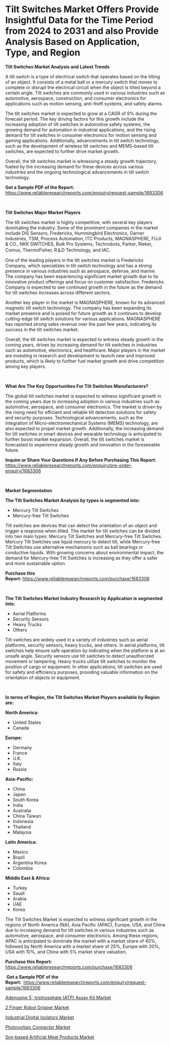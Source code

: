 <p><h1>Tilt Switches Market Offers Provide Insightful Data for the Time Period from 2024 to 2031 and also Provide Analysis Based on Application, Type, and Region</h1></p><p><strong>Tilt Switches Market Analysis and Latest Trends</strong></p>
<p><p>A tilt switch is a type of electrical switch that operates based on the tilting of an object. It consists of a metal ball or a mercury switch that moves to complete or disrupt the electrical circuit when the object is tilted beyond a certain angle. Tilt switches are commonly used in various industries such as automotive, aerospace, construction, and consumer electronics for applications such as motion sensing, anti-theft systems, and safety alarms.</p><p>The tilt switches market is expected to grow at a CAGR of 9% during the forecast period. The key driving factors for this growth include the increasing adoption of tilt switches in automotive safety systems, the growing demand for automation in industrial applications, and the rising demand for tilt switches in consumer electronics for motion sensing and gaming applications. Additionally, advancements in tilt switch technology, such as the development of wireless tilt switches and MEMS-based tilt switches, are expected to further drive market growth.</p><p>Overall, the tilt switches market is witnessing a steady growth trajectory, fueled by the increasing demand for these devices across various industries and the ongoing technological advancements in tilt switch technology.</p></p>
<p><strong>Get a Sample PDF of the Report:&nbsp;</strong> <a href="https://www.reliableresearchreports.com/enquiry/request-sample/1683306">https://www.reliableresearchreports.com/enquiry/request-sample/1683306</a></p>
<p>&nbsp;</p>
<p><strong>Tilt Switches Major Market Players</strong></p>
<p><p>The tilt switches market is highly competitive, with several key players dominating the industry. Some of the prominent companies in the market include DIS Sensors, Fredericks, Hummingbird Electronics, Garner Industries, TSM, Process Automation, ITC Products, MAGNASPHERE, FUJI & CO., NKK SWITCHES, Bulk Pro Systems, Technobots, Parker, Rieker, Comus, ThermoFisher, R＆D Technology, and IAC.</p><p>One of the leading players in the tilt switches market is Fredericks Company, which specializes in tilt switch technology and has a strong presence in various industries such as aerospace, defense, and marine. The company has been experiencing significant market growth due to its innovative product offerings and focus on customer satisfaction. Fredericks Company is expected to see continued growth in the future as the demand for tilt switches increases across different sectors.</p><p>Another key player in the market is MAGNASPHERE, known for its advanced magnetic tilt switch technology. The company has been expanding its market presence and is poised for future growth as it continues to develop cutting-edge tilt switch solutions for various applications. MAGNASPHERE has reported strong sales revenue over the past few years, indicating its success in the tilt switches market.</p><p>Overall, the tilt switches market is expected to witness steady growth in the coming years, driven by increasing demand for tilt switches in industries such as automotive, electronics, and healthcare. Major players in the market are investing in research and development to launch new and improved products, which is likely to further fuel market growth and drive competition among key players.</p></p>
<p>&nbsp;</p>
<p><strong>What Are The Key Opportunities For Tilt Switches Manufacturers?</strong></p>
<p><p>The global tilt switches market is expected to witness significant growth in the coming years due to increasing adoption in various industries such as automotive, aerospace, and consumer electronics. The market is driven by the rising need for efficient and reliable tilt detection solutions for safety and security purposes. Technological advancements, such as the integration of Micro-electromechanical Systems (MEMS) technology, are also expected to propel market growth. Additionally, the increasing demand for tilt switches in smart devices and wearable technology is anticipated to further boost market expansion. Overall, the tilt switches market is forecasted to experience steady growth and innovation in the foreseeable future.</p></p>
<p><strong>Inquire or Share Your Questions If Any Before Purchasing This Report:</strong> <a href="https://www.reliableresearchreports.com/enquiry/pre-order-enquiry/1683306">https://www.reliableresearchreports.com/enquiry/pre-order-enquiry/1683306</a></p>
<p>&nbsp;</p>
<p><strong>Market Segmentation</strong></p>
<p><strong>The Tilt Switches Market Analysis by types is segmented into:</strong></p>
<p><ul><li>Mercury Tilt Switches</li><li>Mercury-free Tilt Switches</li></ul></p>
<p><p>Tilt switches are devices that can detect the orientation of an object and trigger a response when tilted. The market for tilt switches can be divided into two main types: Mercury Tilt Switches and Mercury-free Tilt Switches. Mercury Tilt Switches use liquid mercury to detect tilt, while Mercury-free Tilt Switches use alternative mechanisms such as ball bearings or conductive liquids. With growing concerns about environmental impact, the demand for Mercury-free Tilt Switches is increasing as they offer a safer and more sustainable option.</p></p>
<p><strong>Purchase this Report:&nbsp;</strong><a href="https://www.reliableresearchreports.com/purchase/1683306">https://www.reliableresearchreports.com/purchase/1683306</a></p>
<p>&nbsp;</p>
<p><strong>The Tilt Switches Market Industry Research by Application is segmented into:</strong></p>
<p><ul><li>Aerial Platforms</li><li>Security Sensors</li><li>Heavy Trucks</li><li>Others</li></ul></p>
<p><p>Tilt switches are widely used in a variety of industries such as aerial platforms, security sensors, heavy trucks, and others. In aerial platforms, tilt switches help ensure safe operation by indicating when the platform is at an unsafe angle. Security sensors use tilt switches to detect unauthorized movement or tampering. Heavy trucks utilize tilt switches to monitor the position of cargo or equipment. In other applications, tilt switches are used for safety and efficiency purposes, providing valuable information on the orientation of objects or equipment.</p></p>
<p>&nbsp;</p>
<p><strong>In terms of Region, the Tilt Switches Market Players available by Region are:</strong></p>
<p>
    <p> <strong> North America: </strong>
        <ul>
            <li>United States</li>
            <li>Canada</li>
        </ul>
        </p> 
    <p> <strong> Europe: </strong>
        <ul>
            <li>Germany</li>
            <li>France</li>
            <li>U.K.</li>
            <li>Italy</li>
            <li>Russia</li>
        </ul>
        </p> 
    <p> <strong> Asia-Pacific: </strong>
        <ul>
            <li>China</li>
            <li>Japan</li>
            <li>South Korea</li>
            <li>India</li>
            <li>Australia</li>
            <li>China Taiwan</li>
            <li>Indonesia</li>
            <li>Thailand</li>
            <li>Malaysia</li>
        </ul>
        </p> 
    <p> <strong> Latin America: </strong>
        <ul>
            <li>Mexico</li>
            <li>Brazil</li>
            <li>Argentina Korea</li>
            <li>Colombia</li>
        </ul>
        </p> 
    <p> <strong> Middle East & Africa: </strong>
        <ul>
            <li>Turkey</li>
            <li>Saudi</li>
            <li>Arabia</li>
            <li>UAE</li>
            <li>Korea</li>
        </ul>
    </p>
    </p>
<p><p>The Tilt Switches Market is expected to witness significant growth in the regions of North America (NA), Asia Pacific (APAC), Europe, USA, and China due to increasing demand for tilt switches in various industries such as automotive, aerospace, and consumer electronics. Among these regions, APAC is anticipated to dominate the market with a market share of 40%, followed by North America with a market share of 25%, Europe with 20%, USA with 10%, and China with 5% market share valuation.</p></p>
<p><strong>Purchase this Report: </strong><a href="https://www.reliableresearchreports.com/purchase/1683306">https://www.reliableresearchreports.com/purchase/1683306</a></p>
<p>&nbsp;<strong>Get a Sample PDF of the Report:&nbsp;&nbsp;</strong><a href="https://www.reliableresearchreports.com/enquiry/request-sample/1683306">https://www.reliableresearchreports.com/enquiry/request-sample/1683306</a></p>
<p><strong></strong></p>
<p><p><a href="https://github.com/NorbertYates/Market-Research-Report-List-3/blob/main/adenosine-5-triphosphate-atp-assay-kit-market.md">Adenosine 5`-triphosphate (ATP) Assay Kit Market</a></p><p><a href="https://medium.com/@josephbogan19/2-finger-robot-gripper-market-insights-into-market-cagr-market-trends-and-growth-strategies-bee65563f292">2 Finger Robot Gripper Market</a></p><p><a href="https://medium.com/@josephbogan19/industrial-digital-isolators-nbsp-market-focuses-on-market-share-size-and-projected-forecast-till-cc7aa569cf57">Industrial Digital Isolators Market</a></p><p><a href="https://medium.com/@josephbogan19/photovoltaic-connector-market-analysis-and-sze-forecasted-for-period-from-2024-to-2031-693d4e5c5459">Photovoltaic Connector Market</a></p><p><a href="https://github.com/nancykennedykellievqfqt2/Market-Research-Report-List-1/blob/main/soy-based-artificial-meat-products-market.md">Soy-based Artificial Meat Products Market</a></p></p>